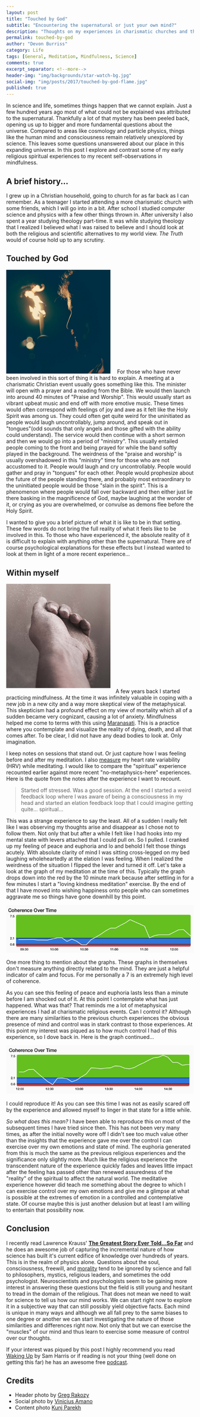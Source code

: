 ```yaml
---
layout: post
title: "Touched by God"
subtitle: "Encountering the supernatural or just your own mind?"
description: "Thoughts on my experiences in charismatic churches and the stillness of my own mind."
permalink: touched-by-god
author: "Devon Burriss"
category: Life
tags: [General, Meditation, Mindfulness, Science]
comments: true
excerpt_separator: <!--more-->
header-img: "img/backgrounds/star-watch-bg.jpg"
social-img: "img/posts/2017/touched-by-god-flame.jpg"
published: true
---
```


In science and life, sometimes things happen that we cannot explain. Just a few hundred years ago most of what could not be explained was attributed to the supernatural. Thankfully a lot of that mystery has been peeled back, opening us up to bigger and more fundamental questions about the universe. Compared to areas like cosmology and particle physics, things like the human mind and consciousness remain relatively unexplored by science. This leaves some questions unanswered about our place in this expanding universe. In this post I explore and contrast some of my early religious spiritual experiences to my recent self-observations in mindfulness.

<!--more-->

## A brief history...

I grew up in a Christian household, going to church for as far back as I can remember. As a teenager I started attending a more charismatic church with some friends, which I will go into in a bit. After school I studied computer science and physics with a few other things thrown in. After university I also spent a year studying theology part-time. It was while studying theology that I realized I believed what I was raised to believe and I should look at both the religious and scientific alternatives to my world view. *The Truth* would of course hold up to any scrutiny.

## Touched by God

<img src="../img/posts/2017/touched-by-god-flame.jpg" alt="Fire" class="img-rounded pull-left" width="280" style="margin-right: 1em;">
For those who have never been involved in this sort of thing it is hard to explain. A meeting at a charismatic Christian event usually goes something like this. The minister will open with a prayer and a reading from the Bible. We would then launch into around 40 minutes of "Praise and Worship". This would usually start as vibrant upbeat music and end off with more emotive music. These times would often correspond with feelings of joy and awe as it felt like the Holy Spirit was among us. They could often get quite weird for the uninitiated as people would laugh uncontrollably, jump around, and speak out in "tongues"(odd sounds that only angels and those gifted with the ability could understand). The service would then continue with a short sermon and then we would go into a period of "ministry". This usually entailed people coming to the front and being prayed for while the band softly played in the background. The weirdness of the "praise and worship" is usually overshadowed in this "ministry" time for those who are not accustomed to it. People would laugh and cry uncontrollably. People would gather and pray in "tongues" for each other. People would prophesize about the future of the people standing there, and probably most extraordinary to the uninitiated people would be those "slain in the spirit". This is a phenomenon where people would fall over backward and then either just lie there basking in the magnificence of God, maybe laughing at the wonder of it, or crying as you are overwhelmed, or convulse as demons flee before the Holy Spirit.

I wanted to give you a brief picture of what it is like to be in that setting. These few words do not bring the full reality of what it feels like to be involved in this. To those who have experienced it, the absolute reality of it is difficult to explain with anything other than the supernatural. There are of course psychological explanations for these effects but I instead wanted to look at them in light of a more recent experience...

## Within myself

<img src="../img/posts/2017/sand-hand.jpg" alt="Sand hand" class="img-rounded pull-left" width="280" style="margin-right: 1em;margin-bottom: 1em;">A few years back I started practicing mindfulness. At the time it was infinitely valuable in coping with a new job in a new city and a way more skeptical view of the metaphysical. This skepticism had a profound effect on my view of mortality which all of a sudden became very cognizant, causing a lot of anxiety. Mindfulness helped me come to terms with this using [Maranasati](https://en.wikipedia.org/wiki/Maranasati). This is a practice where you contemplate and visualize the reality of dying, death, and all that comes after. To be clear, I did not have any dead bodies to look at. Only imagination.

I keep notes on sessions that stand out. Or just capture how I was feeling before and after my meditation. I also [measure](https://www.heartmath.com/science/) my heart rate variability (HRV) while meditating. 
I would like to compare the "spiritual" experience recounted earlier against more recent "no-metaphysics-here" experiences. Here is the quote from the notes after the experience I want to recount.

> Started off stressed. Was a good session. At the end I started a weird feedback loop where I was aware of being a consciousness in my head and started an elation feedback loop that I could imagine getting quite... spiritual...

This was a strange experience to say the least. All of a sudden I really felt like I was observing my thoughts arise and disappear as I chose not to follow them. Not only that but after a while I felt like I had hooks into my mental state with levers attached that I could pull on. So I pulled. I cranked up my feeling of peace and euphoria and lo and behold I felt those things acutely. With absolute clarity of mind I was sitting cross-legged on my bed laughing wholeheartedly at the elation I was feeling. When I realized the weirdness of the situation I flipped the lever and turned it off. Let's take a look at the graph of my meditation at the time of this. Typically the graph drops down into the red by the 10 minute mark because after settling in for a few minutes I start a "loving kindness meditation" exercise. By the end of that I have moved into wishing happiness onto people who can sometimes aggravate me so things have gone downhill by this point.

![Meditation Results 1](/img/posts/2017/meditation-results1.png)

One more thing to mention about the graphs. These graphs in themselves don't measure anything directly related to the mind. They are just a helpful indicator of calm and focus. For me personally a 7 is an extremely high level of coherence.

As you can see this feeling of peace and euphoria lasts less than a minute before I am shocked out of it. At this point I contemplate what has just happened. What was that? That reminds me a lot of metaphysical experiences I had at charismatic religious events. Can I control it? Although there are many similarities to the previous church experiences the obvious presence of mind and control was in stark contrast to those experiences. At this point my interest was piqued as to how much control I had of this experience, so I dove back in. Here is the graph continued...

![Meditation Results 2](/img/posts/2017/meditation-results2.png)

I could reproduce it! As you can see this time I was not as easily scared off by the experience and allowed myself to linger in that state for a little while.

*So what does this mean?* I have been able to reproduce this on most of the subsequent times I have tried since then. This has not been very many times, as after the initial novelty wore off I didn't see too much value other than the insights that the experience gave me over the control I can exercise over my own emotions and state of mind. The euphoria generated from this is much the same as the previous religious experiences and the significance only slightly more. Much like the religious experience the transcendent nature of the experience quickly fades and leaves little impact after the feeling has passed other than renewed assuredness of the "reality" of the spiritual to affect the natural world. The meditative experience however did teach me something about the degree to which I can exercise control over my own emotions and give me a glimpse at what is possible at the extremes of emotion in a controlled and contemplative state. Of course maybe this is just another delusion but at least I am willing to entertain that possibility now.

## Conclusion

I recently read Lawrence Krauss' **[The Greatest Story Ever Told...So Far](http://www.simonandschuster.co.uk/books/The-Greatest-Story-Ever-Told-So-Far/Lawrence-Krauss/9781471158377)** and he does an awesome job of capturing the incremental nature of how science has built it's current edifice of knowledge over hundreds of years. This is in the realm of physics alone. Questions about the soul, consciousness, freewill, and [morality](/moral-behavior-is-rewarded) tend to be ignored by science and fall to philosophers, mystics, religious leaders, and sometimes the odd psychologist. Neuroscientists and psychologists seem to be gaining more interest in answering these questions but the field is still young and hesitant to tread in the domain of the religious. That does not mean we need to wait for science to tell us how our mind works. We can start right now to explore it in a subjective way that can still possibly yield objective facts. Each mind is unique in many ways and although we all fall prey to the same biases to one degree or another we can start investigating the nature of those similarities and differences right now. Not only that but we can exercise the "muscles" of our mind and thus learn to exercise some measure of control over our thoughts.

If your interest was piqued by this post I highly recommend you read [Waking Up](https://www.samharris.org/waking-up) by Sam Harris or if reading is not your thing (well done on getting this far) he has an awesome free [podcast](https://www.samharris.org/podcast).

## Credits

- Header photo by [Greg Rakozy](https://unsplash.com/@grakozy)
- Social photo by [Vinicius Amano](https://unsplash.com/@viniciusamano)
- Content photo [Kunj Parekh](https://unsplash.com/@kunjparekh)